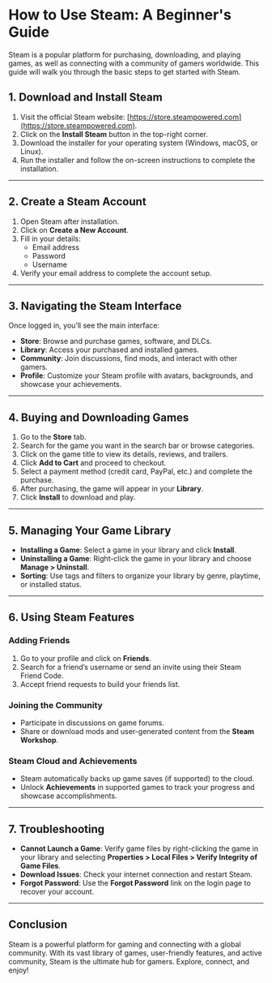# How to Use Steam: A Beginner's Guide

Steam is a popular platform for purchasing, downloading, and playing games, as well as connecting with a community of gamers worldwide. This guide will walk you through the basic steps to get started with Steam.

## 1. Download and Install Steam

1. Visit the official Steam website: [https://store.steampowered.com](https://store.steampowered.com).
2. Click on the **Install Steam** button in the top-right corner.
3. Download the installer for your operating system (Windows, macOS, or Linux).
4. Run the installer and follow the on-screen instructions to complete the installation.

---

## 2. Create a Steam Account

1. Open Steam after installation.
2. Click on **Create a New Account**.
3. Fill in your details:
   - Email address
   - Password
   - Username
4. Verify your email address to complete the account setup.

---

## 3. Navigating the Steam Interface

Once logged in, you’ll see the main interface:

- **Store**: Browse and purchase games, software, and DLCs.
- **Library**: Access your purchased and installed games.
- **Community**: Join discussions, find mods, and interact with other gamers.
- **Profile**: Customize your Steam profile with avatars, backgrounds, and showcase your achievements.

---

## 4. Buying and Downloading Games

1. Go to the **Store** tab.
2. Search for the game you want in the search bar or browse categories.
3. Click on the game title to view its details, reviews, and trailers.
4. Click **Add to Cart** and proceed to checkout.
5. Select a payment method (credit card, PayPal, etc.) and complete the purchase.
6. After purchasing, the game will appear in your **Library**.
7. Click **Install** to download and play.

---

## 5. Managing Your Game Library

- **Installing a Game**: Select a game in your library and click **Install**.
- **Uninstalling a Game**: Right-click the game in your library and choose **Manage > Uninstall**.
- **Sorting**: Use tags and filters to organize your library by genre, playtime, or installed status.

---

## 6. Using Steam Features

### Adding Friends

1. Go to your profile and click on **Friends**.
2. Search for a friend’s username or send an invite using their Steam Friend Code.
3. Accept friend requests to build your friends list.

### Joining the Community

- Participate in discussions on game forums.
- Share or download mods and user-generated content from the **Steam Workshop**.

### Steam Cloud and Achievements

- Steam automatically backs up game saves (if supported) to the cloud.
- Unlock **Achievements** in supported games to track your progress and showcase accomplishments.

---

## 7. Troubleshooting

- **Cannot Launch a Game**: Verify game files by right-clicking the game in your library and selecting **Properties > Local Files > Verify Integrity of Game Files**.
- **Download Issues**: Check your internet connection and restart Steam.
- **Forgot Password**: Use the **Forgot Password** link on the login page to recover your account.

---

## Conclusion

Steam is a powerful platform for gaming and connecting with a global community. With its vast library of games, user-friendly features, and active community, Steam is the ultimate hub for gamers. Explore, connect, and enjoy!
